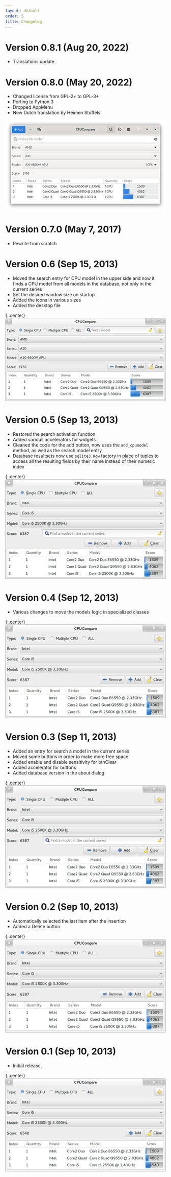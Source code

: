 ```yaml
---
layout: default
order: 5
title: Changelog
---
```

# Version 0.8.1 (Aug 20, 2022)

* Translations update

# Version 0.8.0 (May 20, 2022)

* Changed license from GPL-2+ to GPL-3+
* Porting to Python 3
* Dropped AppMenu
* New Dutch translation by Heimen Stoffels

![Main window for CPUCompare 0.8.0](/resources/cpucompare/archive/v0.8.0/english/main.png)

# Version 0.7.0 (May 7, 2017)

* Rewrite from scratch

# Version 0.6 (Sep 15, 2013)

* Moved the search entry for CPU model in the upper side and now it finds a CPU
  model from all models in the database, not only in the current series
* Set the desired window size on startup
* Added the icons in various sizes
* Added the desktop file

{:.center}
![Main window for CPUCompare 0.6](/resources/cpucompare/archive/v0.6/english/main.png)

# Version 0.5 (Sep 13, 2013)

* Restored the search activation function
* Added various accelerators for widgets
* Cleaned the code for the add button, now uses the ```add_cpumodel``` method,
  as well as the search model entry
* Database resultsets now use ```sqlite3.Row``` factory in place of tuples to
  access all the resulting fields by their name instead of their numeric index

{:.center}
![Main window for CPUCompare 0.5](/resources/cpucompare/archive/v0.5/english/main.png)

# Version 0.4 (Sep 12, 2013)

* Various changes to move the models logic in specialized classes

{:.center}
![Main window for CPUCompare 0.4](/resources/cpucompare/archive/v0.2/english/main.png)

# Version 0.3 (Sep 11, 2013)

* Added an entry for search a model in the current series
* Moved some buttons in order to make more free space
* Added enable and disable sensitivity for btnClear
* Added accelerator for buttons
* Added database version in the about dialog

{:.center}
![Main window for CPUCompare 0.3](/resources/cpucompare/archive/v0.3/english/main.png)

# Version 0.2 (Sep 10, 2013)

* Automatically selected the last item after the insertion
* Added a Delete button

{:.center}
![Main window for CPUCompare 0.2](/resources/cpucompare/archive/v0.2/english/main.png)

# Version 0.1 (Sep 10, 2013)

* Initial release.

{:.center}
![Main window for CPUCompare 0.1](/resources/cpucompare/archive/v0.1/english/main.png)